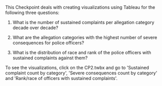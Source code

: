 This Checkpoint deals with creating visualizations using Tableau for the following three questions:

1. What is the number of sustained complaints per allegation category decade over decade? 

2. What are the allegation categories with the highest number of severe consequences for police officers? 

3. What is the distribution of race and rank of the police officers with sustained complaints against them? 

To see the visualizations, click on the CP2.twbx and go to 'Sustained complaint count by category', 'Severe consequences count by category' and 'Rank/race of officers with sustained complaints'.
